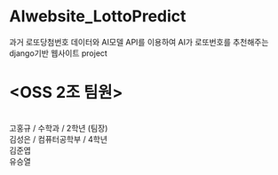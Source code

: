 # AIwebsite_LottoPredict
과거 로또당첨번호 데이터와 AI모델 API를 이용하여 AI가 로또번호를 추천해주는 django기반 웹사이트 project

# <OSS 2조 팀원>
<br>고홍규 / 수학과 / 2학년 (팀장)
<br>김성은 / 컴퓨터공학부 / 4학년
<br>김준엽
<br>유승열
